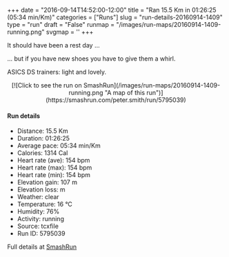 +++
date = "2016-09-14T14:52:00-12:00"
title = "Ran 15.5 Km in 01:26:25 (05:34 min/Km)"
categories = ["Runs"]
slug = "run-details-20160914-1409"
type = "run"
draft = "False"
runmap = "/images/run-maps/20160914-1409-running.png"
svgmap = '<polyline points="99 6, 100 4, 96 5, 93 6, 91 9, 90 14, 84 30, 82 36, 77 52, 76 55, 68 81, 63 95, 57 94, 38 84, 26 77, 23 73, 18 75, 16 76, 14 75, 5 70, 0 65, 3 62, 16 49, 20 46, 36 31, 36 22, 37 20, 50 19, 67 20, 73 20, 77 18, 84 13">'
+++

It should have been a rest day ...

... but if you have new shoes you have to give them a whirl. 

ASICS DS trainers: light and lovely. 

<!--more-->

<center>
[![Click to see the run on SmashRun](/images/run-maps/20160914-1409-running.png "A map of this run")](https://smashrun.com/peter.smith/run/5795039)
</center>

#### Run details

* Distance: 15.5 Km
* Duration: 01:26:25
* Average pace: 05:34 min/Km
* Calories: 1314 Cal
* Heart rate (ave): 154 bpm
* Heart rate (max): 154 bpm
* Heart rate (min): 154 bpm
* Elevation gain: 107 m
* Elevation loss:  m
* Weather: clear
* Temperature: 16 &deg;C
* Humidity: 76%
* Activity: running
* Source: tcxfile
* Run ID: 5795039

Full details at [SmashRun](https://smashrun.com/peter.smith/run/5795039)